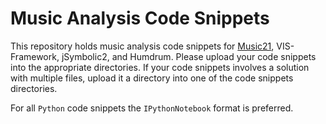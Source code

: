 # Music Analysis Code Snippets

This repository holds music analysis code snippets for [Music21](), VIS-Framework, jSymbolic2, and Humdrum. Please upload your code snippets into the appropriate directories. If your code snippets involves a solution with multiple files, upload it a directory into one of the code snippets directories. 

For all ```Python``` code snippets the ```IPythonNotebook``` format is preferred.
